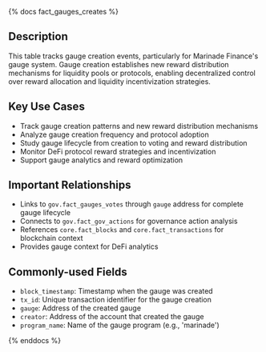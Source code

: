 {% docs fact_gauges_creates %}

## Description
This table tracks gauge creation events, particularly for Marinade Finance's gauge system. Gauge creation establishes new reward distribution mechanisms for liquidity pools or protocols, enabling decentralized control over reward allocation and liquidity incentivization strategies.

## Key Use Cases
- Track gauge creation patterns and new reward distribution mechanisms
- Analyze gauge creation frequency and protocol adoption
- Study gauge lifecycle from creation to voting and reward distribution
- Monitor DeFi protocol reward strategies and incentivization
- Support gauge analytics and reward optimization

## Important Relationships
- Links to `gov.fact_gauges_votes` through `gauge` address for complete gauge lifecycle
- Connects to `gov.fact_gov_actions` for governance action analysis
- References `core.fact_blocks` and `core.fact_transactions` for blockchain context
- Provides gauge context for DeFi analytics

## Commonly-used Fields
- `block_timestamp`: Timestamp when the gauge was created
- `tx_id`: Unique transaction identifier for the gauge creation
- `gauge`: Address of the created gauge
- `creator`: Address of the account that created the gauge
- `program_name`: Name of the gauge program (e.g., 'marinade')

{% enddocs %} 